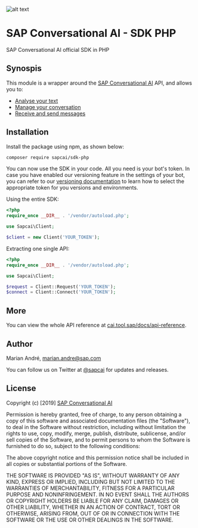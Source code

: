 [logo]: https://cdn.cai.tool.sap/brand/sapcai/sap-cai-black.svg "SAP Conversational AI"

![alt text][logo]

# SAP Conversational AI - SDK PHP
SAP Conversational AI official SDK in PHP

## Synospis

This module is a wrapper around the [SAP Conversational AI](https://cai.tool.sap) API, and allows you to:
* [Analyse your text](https://github.com/SAPConversationalAI/SDK-PHP/wiki/Analyse-text)
* [Manage your conversation](https://github.com/SAPConversationalAI/SDK-PHP/wiki/Manage-conversation)
* [Receive and send messages](https://github.com/SAPConversationalAI/SDK-PHP/wiki/Receive-and-send-messages)


## Installation

Install the package using npm, as shown below:
```bash
composer require sapcai/sdk-php
```

You can now use the SDK in your code. All you need is your bot's token. In case you have enabled our versioning feature in the settings of your bot, you can refer to our [versioning documentation](https://cai.tools.sap/docs/concepts/versioning) to learn how to select the appropriate token for you versions and environments.

Using the entire SDK:
```php
<?php
require_once __DIR__ . '/vendor/autoload.php';

use Sapcai\Client;

$client = new Client('YOUR_TOKEN');
```

Extracting one single API:
```php
<?php
require_once __DIR__ . '/vendor/autoload.php';

use Sapcai\Client;

$request = Client::Request('YOUR_TOKEN');
$connect = Client::Connect('YOUR_TOKEN');
```

## More

You can view the whole API reference at [cai.tool.sap/docs/api-reference](https://cai.tool.sap/docs/api-reference).

## Author

Marian André, marian.andre@sap.com

You can follow us on Twitter at [@sapcai](https://twitter.com/sapcai) for updates and releases.

## License

Copyright (c) [2019] [SAP Conversational AI](https://cai.tool.sap)

Permission is hereby granted, free of charge, to any person obtaining a copy
of this software and associated documentation files (the "Software"), to deal
in the Software without restriction, including without limitation the rights
to use, copy, modify, merge, publish, distribute, sublicense, and/or sell
copies of the Software, and to permit persons to whom the Software is
furnished to do so, subject to the following conditions:

The above copyright notice and this permission notice shall be included in all
copies or substantial portions of the Software.

THE SOFTWARE IS PROVIDED "AS IS", WITHOUT WARRANTY OF ANY KIND, EXPRESS OR
IMPLIED, INCLUDING BUT NOT LIMITED TO THE WARRANTIES OF MERCHANTABILITY,
FITNESS FOR A PARTICULAR PURPOSE AND NONINFRINGEMENT. IN NO EVENT SHALL THE
AUTHORS OR COPYRIGHT HOLDERS BE LIABLE FOR ANY CLAIM, DAMAGES OR OTHER
LIABILITY, WHETHER IN AN ACTION OF CONTRACT, TORT OR OTHERWISE, ARISING FROM,
OUT OF OR IN CONNECTION WITH THE SOFTWARE OR THE USE OR OTHER DEALINGS IN THE
SOFTWARE.
